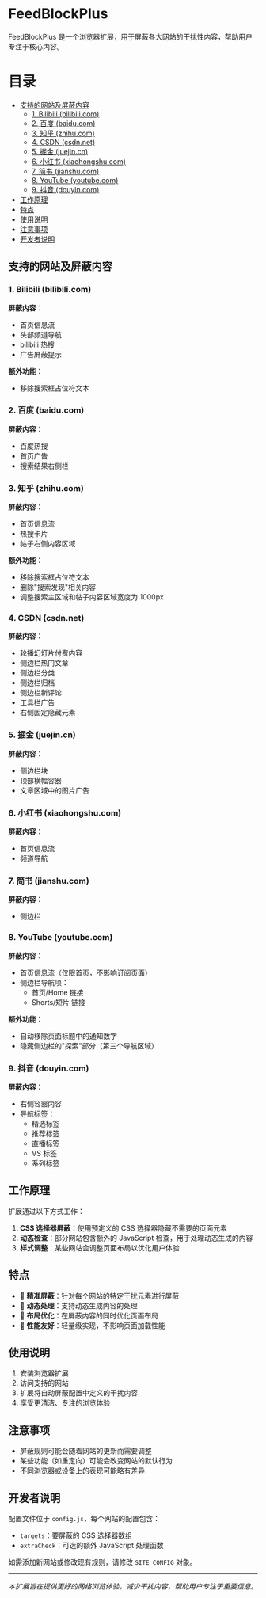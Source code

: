 # FeedBlockPlus

FeedBlockPlus 是一个浏览器扩展，用于屏蔽各大网站的干扰性内容，帮助用户专注于核心内容。

# 目录

- [支持的网站及屏蔽内容](#支持的网站及屏蔽内容)
  - [1. Bilibili (bilibili.com)](#1-bilibili-bilibilicom)
  - [2. 百度 (baidu.com)](#2-百度-baiducom)
  - [3. 知乎 (zhihu.com)](#3-知乎-zhihucom)
  - [4. CSDN (csdn.net)](#4-csdn-csdnnet)
  - [5. 掘金 (juejin.cn)](#5-掘金-juejincn)
  - [6. 小红书 (xiaohongshu.com)](#6-小红书-xiaohongshucom)
  - [7. 简书 (jianshu.com)](#7-简书-jianshucom)
  - [8. YouTube (youtube.com)](#8-youtube-youtubecom)
  - [9. 抖音 (douyin.com)](#9-抖音-douyincom)
- [工作原理](#工作原理)
- [特点](#特点)
- [使用说明](#使用说明)
- [注意事项](#注意事项)
- [开发者说明](#开发者说明)

## 支持的网站及屏蔽内容

### 1. Bilibili (bilibili.com)

**屏蔽内容：**

- 首页信息流
- 头部频道导航
- bilibili 热搜
- 广告屏蔽提示

**额外功能：**

- 移除搜索框占位符文本

### 2. 百度 (baidu.com)

**屏蔽内容：**

- 百度热搜
- 首页广告
- 搜索结果右侧栏

### 3. 知乎 (zhihu.com)

**屏蔽内容：**

- 首页信息流
- 热搜卡片
- 帖子右侧内容区域

**额外功能：**

- 移除搜索框占位符文本
- 删除"搜索发现"相关内容
- 调整搜索主区域和帖子内容区域宽度为 1000px

### 4. CSDN (csdn.net)

**屏蔽内容：**

- 轮播幻灯片付费内容
- 侧边栏热门文章
- 侧边栏分类
- 侧边栏归档
- 侧边栏新评论
- 工具栏广告
- 右侧固定隐藏元素

### 5. 掘金 (juejin.cn)

**屏蔽内容：**

- 侧边栏块
- 顶部横幅容器
- 文章区域中的图片广告

### 6. 小红书 (xiaohongshu.com)

**屏蔽内容：**

- 首页信息流
- 频道导航

### 7. 简书 (jianshu.com)

**屏蔽内容：**

- 侧边栏

### 8. YouTube (youtube.com)

**屏蔽内容：**

- 首页信息流（仅限首页，不影响订阅页面）
- 侧边栏导航项：
  - 首页/Home 链接
  - Shorts/短片 链接

**额外功能：**

- 自动移除页面标题中的通知数字
- 隐藏侧边栏的"探索"部分（第三个导航区域）

### 9. 抖音 (douyin.com)

**屏蔽内容：**

- 右侧容器内容
- 导航标签：
  - 精选标签
  - 推荐标签
  - 直播标签
  - VS 标签
  - 系列标签

## 工作原理

扩展通过以下方式工作：

1. **CSS 选择器屏蔽**：使用预定义的 CSS 选择器隐藏不需要的页面元素
2. **动态检查**：部分网站包含额外的 JavaScript 检查，用于处理动态生成的内容
3. **样式调整**：某些网站会调整页面布局以优化用户体验

## 特点

- 🎯 **精准屏蔽**：针对每个网站的特定干扰元素进行屏蔽
- 🔧 **动态处理**：支持动态生成内容的处理
- 🎨 **布局优化**：在屏蔽内容的同时优化页面布局
- 🚀 **性能友好**：轻量级实现，不影响页面加载性能

## 使用说明

1. 安装浏览器扩展
2. 访问支持的网站
3. 扩展将自动屏蔽配置中定义的干扰内容
4. 享受更清洁、专注的浏览体验

## 注意事项

- 屏蔽规则可能会随着网站的更新而需要调整
- 某些功能（如重定向）可能会改变网站的默认行为
- 不同浏览器或设备上的表现可能略有差异

## 开发者说明

配置文件位于 `config.js`，每个网站的配置包含：

- `targets`：要屏蔽的 CSS 选择器数组
- `extraCheck`：可选的额外 JavaScript 处理函数

如需添加新网站或修改现有规则，请修改 `SITE_CONFIG` 对象。

---

_本扩展旨在提供更好的网络浏览体验，减少干扰内容，帮助用户专注于重要信息。_
